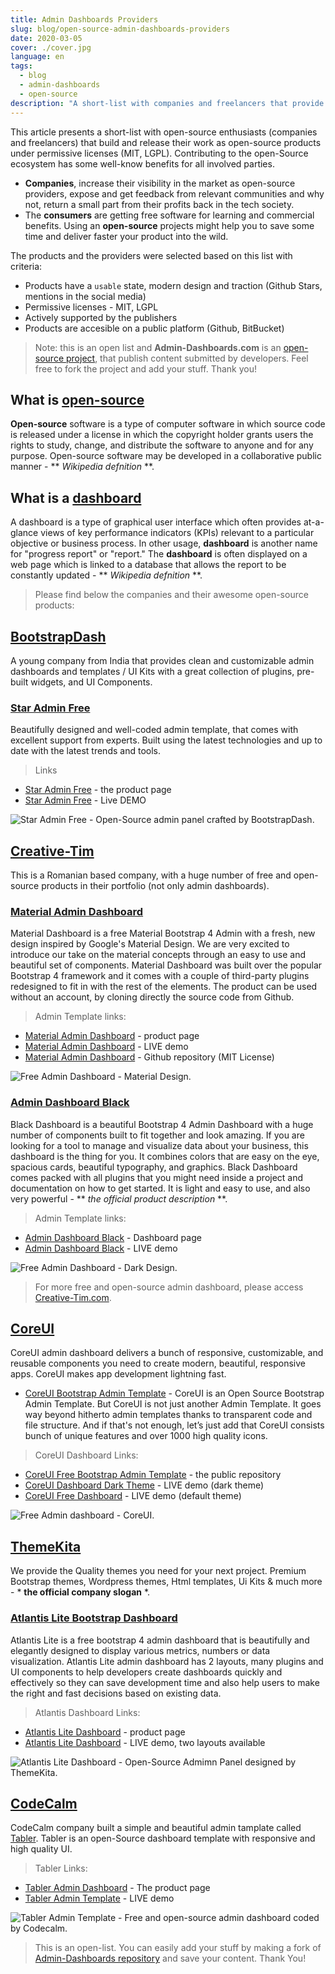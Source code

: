 ```yaml
---
title: Admin Dashboards Providers
slug: blog/open-source-admin-dashboards-providers
date: 2020-03-05
cover: ./cover.jpg
language: en
tags:
  - blog
  - admin-dashboards
  - open-source
description: "A short-list with companies and freelancers that provide beautiful and free admin dashboards."
---
```


This article presents a short-list with open-source enthusiasts (companies and freelancers) that build and release their work as open-source products under permissive licenses (MIT, LGPL). Contributing to the open-Source ecosystem has some well-know benefits for all involved parties.

- **Companies**, increase their visibility in the market as open-source providers, expose and get feedback from relevant communities and why not, return a small part from their profits back in the tech society.
- The **consumers** are getting free software for learning and commercial benefits. Using an **open-source** projects might help you to save some time and deliver faster your product into the wild.

The products and the providers were selected based on this list with criteria:

- Products have a `usable` state, modern design and traction (Github Stars, mentions in the social media)
- Permissive licenses - MIT, LGPL
- Actively supported by the publishers
- Products are accesible on a public platform (Github, BitBucket)

> Note: this is an open list and **Admin-Dashboards.com** is an [open-source project](https://github.com/admin-dashboards/dashboards), that publish  content  submitted by developers. Feel free to fork the project and add your stuff. Thank you!

## What is [open-source](https://en.wikipedia.org/wiki/Open-source_software)

**Open-source** software is a type of computer software in which source code is released under a license in which the copyright holder grants users the rights to study, change, and distribute the software to anyone and for any purpose. Open-source software may be developed in a collaborative public manner - ** *Wikipedia defnition* **.

## What is a [dashboard](https://en.wikipedia.org/wiki/Dashboard_(business))

A dashboard is a type of graphical user interface which often provides at-a-glance views of key performance indicators (KPIs) relevant to a particular objective or business process. In other usage, **dashboard** is another name for "progress report" or "report." The **dashboard** is often displayed on a web page which is linked to a database that allows the report to be constantly updated  - ** *Wikipedia defnition* **.

> Please find below the companies and their awesome open-source products:

## [BootstrapDash](https://www.bootstrapdash.com/?ref=appseed)

A young company from India that provides clean and customizable admin dashboards and templates / UI Kits with a great collection
of plugins, pre-built widgets, and UI Components. 

### [Star Admin Free](https://www.bootstrapdash.com/product/star-admin-free/?ref=appseed)

Beautifully designed and well-coded admin template, that comes with excellent support from experts. Built using the latest technologies and up to date with the latest trends and tools.

> Links

- [Star Admin Free](https://www.bootstrapdash.com/product/star-admin-free/?ref=appseed) - the product page
- [Star Admin Free](https://www.bootstrapdash.com/demo/star-admin-free/jquery/src/demo_1/index.html?ref=appseed) - Live DEMO

![Star Admin Free - Open-Source admin panel crafted by BootstrapDash.](https://raw.githubusercontent.com/admin-dashboards/static/master/products/free-admin-dashboard-staradmin.jpg)

## [Creative-Tim](https://www.creative-tim.com/bootstrap-themes/free?ref=appseed)

This is a Romanian based company, with a huge number of free and open-source products in their portfolio (not only admin dashboards).

### [Material Admin Dashboard](https://www.creative-tim.com/product/material-dashboard?ref=appseed)

Material Dashboard is a free Material Bootstrap 4 Admin with a fresh, new design inspired by Google's Material Design. We are very excited to introduce our take on the material concepts through an easy to use and beautiful set of components. Material Dashboard was built over the popular Bootstrap 4 framework and it comes with a couple of third-party plugins redesigned to fit in with the rest of the elements.
The product can be used without an account, by cloning directly the source code from Github.

> Admin Template links:

- [Material Admin Dashboard](https://www.creative-tim.com/product/material-dashboard?ref=appseed) - product page
- [Material Admin Dashboard](https://demos.creative-tim.com/material-dashboard/examples/dashboard.html) - LIVE demo
- [Material Admin Dashboard](https://github.com/creativetimofficial/material-dashboard) - Github repository (MIT License)

![Free Admin Dashboard - Material Design.](https://raw.githubusercontent.com/app-generator/static/master/products/flask-dashboard-material-design-screen.png)

### [Admin Dashboard Black](https://www.creative-tim.com/product/black-dashboard?ref=appseed)

Black Dashboard is a beautiful Bootstrap 4 Admin Dashboard with a huge number of components built to fit together and look amazing. If you are looking for a tool to manage and visualize data about your business, this dashboard is the thing for you. It combines colors that are easy on the eye, spacious cards, beautiful typography, and graphics.
Black Dashboard comes packed with all plugins that you might need inside a project and documentation on how to get started. It is light and easy to use, and also very powerful - ** *the official product description* **.

> Admin Template links:

- [Admin Dashboard Black](https://www.creative-tim.com/product/black-dashboard?ref=appseed) - Dashboard page
- [Admin Dashboard Black](https://demos.creative-tim.com/black-dashboard/examples/dashboard.html) - LIVE demo

![Free Admin Dashboard - Dark Design.](https://raw.githubusercontent.com/app-generator/static/master/products/flask-dashboard-black-screen.png)

> For more free and open-source admin dashboard, please access [Creative-Tim.com](https://www.creative-tim.com/).

## [CoreUI](CoreUI)

CoreUI admin dashboard delivers a bunch of responsive, customizable, and reusable components you need to create modern, beautiful, responsive apps. CoreUI makes app development lightning fast.

- [CoreUI Bootstrap Admin Template](https://coreui.io/) - CoreUI is an Open Source Bootstrap Admin Template. But CoreUI is not just another Admin Template. It goes way beyond hitherto admin templates thanks to transparent code and file structure. And if that's not enough, let’s just add that CoreUI consists bunch of unique features and over 1000 high quality icons.

> CoreUI Dashboard Links:

- [CoreUI Free Bootstrap Admin Template](https://github.com/coreui/coreui-free-bootstrap-admin-template) - the public repository
- [CoreUI Dashboard Dark Theme](https://coreui.io/demo/3.0.0/dark/#main.html) - LIVE demo (dark theme)
- [CoreUI Free Dashboard](https://coreui.io/demo/3.0.0/#main.html) - LIVE demo (default theme)

![Free Admin dashboard - CoreUI.](https://raw.githubusercontent.com/app-generator/static/master/products/flask-dashboard-coreui-screen.png)

## [ThemeKita](https://www.themekita.com/?ref=appseed)

We provide the Quality themes you need for your next project. Premium Bootstrap themes, Wordpress themes, Html templates, Ui Kits & much more - * **the official company slogan** *.

### [Atlantis Lite Bootstrap Dashboard](https://www.themekita.com/atlantis-lite-bootstrap-dashboard.html?ref=appseed)

Atlantis Lite is a free bootstrap 4 admin dashboard that is beautifully and elegantly designed to display various metrics, numbers or data visualization. Atlantis Lite admin dashboard has 2 layouts, many plugins and UI components to help developers create dashboards quickly and effectively so they can save development time and also help users to make the right and fast decisions based on existing data.

> Atlantis Dashboard Links:

- [Atlantis Lite Dashboard](https://www.themekita.com/atlantis-lite-bootstrap-dashboard.html?ref=appseed) - product page
- [Atlantis Lite Dashboard](https://themekita.com/demo-atlantis-lite-bootstrap/?ref=appseed) - LIVE demo, two layouts available

![Atlantis Lite Dashboard - Open-Source Admimn Panel designed by ThemeKita.](https://raw.githubusercontent.com/app-generator/static/master/products/flask-dashboard-atlantis-dark-screen.png)

## [CodeCalm](https://codecalm.net/)

CodeCalm company built a simple and beautiful admin tamplate called [Tabler](https://tabler.io/). Tabler is an open-Source dashboard template with responsive and high quality UI.

> Tabler Links:

- [Tabler Admin Dashboard](https://tabler.io/) - The product page
- [Tabler Admin Template](https://preview.tabler.io/) - LIVE demo

![Tabler Admin Template - Free and open-source admin dashboard coded by Codecalm.](https://raw.githubusercontent.com/app-generator/static/master/products/flask-dashboard-tabler-screen.png)

> This is an open-list. You can easily add your stuff by making a fork of [Admin-Dashboards repository](https://github.com/admin-dashboards/dashboards) and save your content. Thank You!
